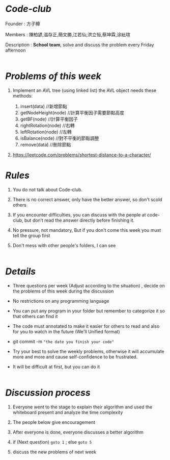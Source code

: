 # <Strong>_Code-club_</Strong>

Founder : 方子樽

Members : 陳柏諺,温存正,簡文勝,江若仙,洪立恒,蔡坤霖,涂紜瑄

Description : <Strong>School team</Strong>, solve and discuss the problem every Friday afternoon
<br  />
<br  />

# <Strong>_Problems of this week_</Strong>

1. Implement an AVL tree (using linked list) the AVL object needs these methods:

    1. insert(data) //新增節點
    2. getNodeHeight(node) //計算平衡因子需要節點高度
    3. getBF(node) //計算平衡因子
    4. rightRotation(node) //右轉
    5. leftRotation(node) //左轉
    6. isBalance(node) //對不平衡的節點調整
    7. remove(data) //刪除節點

2. https://leetcode.com/problems/shortest-distance-to-a-character/

# <Strong>_Rules_</Strong>

1. You do not talk about Code-club.

2. There is no correct answer, only have the better answer, so don't scold others

3. If you encounter difficulties, you can discuss with the people at code-club, but don’t read the answer directly before finishing it.

4. No pressure, not mandatory, But if you don't come this week you must tell the group first

5. Don't mess with other people's folders, I can see
   <br  />
   <br  />

# <Strong>_Details_</Strong>

-   Three questions per week (Adjust according to the situation) , decide on the problems of this week during the discussion

-   No restrictions on any programming language

-   You can put any program in your folder but remember to categorize it so that others can find it

-   The code must annotated to make it easier for others to read and also for you to watch in the future (We'll
    Unified format)

-   git commit -m `"the date you finish your code"`

-   Try your best to solve the weekly problems, otherwise it will accumulate more and more and cause self-confidence to be frustrated.

-   It will be difficult at first, but you can do it
    <br  />
    <br  />

# <Strong>_Discussion process_</Strong>

1. Everyone went to the stage to explain their algorithm and used the whiteboard present and analyze the time complexity

2. The people below give encouragement

3. After everyone is done, everyone discusses a better algorithm

4. if (Next question) `goto 1` ; else `goto 5`

5. discuss the new problems of next week
